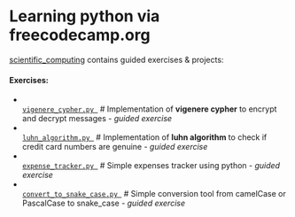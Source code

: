 # Learning python via freecodecamp.org


[scientific_computing](/scientific_computing) contains guided exercises & projects:

<h4>Exercises:</h4>

  - [<code> vigenere_cypher.py </code>](scientific_computing/vigenere_cypher.py) # Implementation of **vigenere cypher** to encrypt and decrypt messages - <i>guided exercise</i>
  - [<code> luhn_algorithm.py </code>](scientific_computing/luhn_algoirthm.py) # Implementation of **luhn algorithm** to check if credit card numbers are genuine - <i>guided exercise</i>
  - [<code> expense_tracker.py </code>](scientific_computing/expense_tracker.py) # Simple expenses tracker using python - <i>guided exercise</i>
  - [<code> convert_to_snake_case.py </code>](scientific_computing/convert_to_snake_case.py) # Simple conversion tool from camelCase or PascalCase to snake_case - <i>guided exercise</i>
